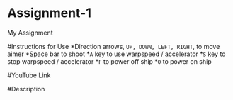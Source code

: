# Assignment-1
My Assignment

#Instructions for Use
*Direction arrows, ```UP, DOWN, LEFT, RIGHT```, to move aimer
*Space bar to shoot
*```A``` key to use warpspeed / accelerator
*```S``` key to stop warpspeed / accelerator
*```F``` to power off ship
*```O``` to power on ship

#YouTube Link

#Description
